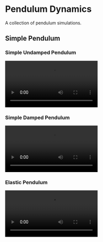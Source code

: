 # Pendulum Dynamics

A collection of pendulum simulations.

## Simple Pendulum

### Simple Undamped Pendulum
![Simple undamped pendulum](https://github.com/Phystro/pendulum_dynamics/blob/5fd286ba7d503afc87a95ddbb0b72a1d5f728f57/simple_pendulum/simple_undamped_pendulum.mp4)

### Simple Damped Pendulum
![](./simple_pendulum/simple_damped_pendulum.mp4)

### Elastic Pendulum

![](./elastic_pendulum/elastic_pendulum.mp4)

